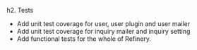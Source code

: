 h2. Tests

* Add unit test coverage for user, user plugin and user mailer
* Add unit test coverage for inquiry mailer and inquiry setting
* Add functional tests for the whole of Refinery.